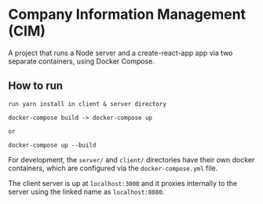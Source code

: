 # Company Information Management (CIM)

A project that runs a Node server and a create-react-app app via two separate containers, using Docker Compose.

## How to run

```
run yarn install in client & server directory

docker-compose build -> docker-compose up

or

docker-compose up --build
```

For development, the `server/` and `client/` directories have their own docker containers, which are configured via the `docker-compose.yml` file.

The client server is up at `localhost:3000` and it proxies internally to the server using the linked name as `localhost:8080`.
